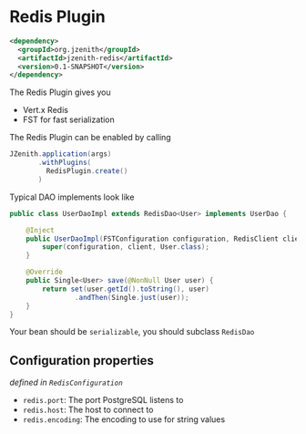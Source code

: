 # Redis Plugin

```xml
<dependency>
  <groupId>org.jzenith</groupId>
  <artifactId>jzenith-redis</artifactId>
  <version>0.1-SNAPSHOT</version>
</dependency>
```

The Redis Plugin gives you
* Vert.x Redis
* FST for fast serialization

The Redis Plugin can be enabled by calling 

```java
JZenith.application(args)
       .withPlugins(
         RedisPlugin.create()
       )
```

Typical DAO implements look like 

```java
public class UserDaoImpl extends RedisDao<User> implements UserDao {

    @Inject
    public UserDaoImpl(FSTConfiguration configuration, RedisClient client) {
        super(configuration, client, User.class);
    }

    @Override
    public Single<User> save(@NonNull User user) {
        return set(user.getId().toString(), user)
                .andThen(Single.just(user));
    }
}
```

Your bean should be `serializable`, you should subclass `RedisDao`

## Configuration properties
*defined in `RedisConfiguration`*

* `redis.port`: The port PostgreSQL listens to
* `redis.host`: The host to connect to
* `redis.encoding`: The encoding to use for string values

